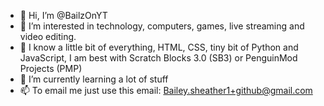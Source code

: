 - 👋 Hi, I’m @BailzOnYT
- 👀 I’m interested in technology, computers, games, live streaming and video editing.
- 💾 I know a little bit of everything, HTML, CSS, tiny bit of Python and JavaScript, I am best with Scratch Blocks 3.0 (SB3) or PenguinMod Projects (PMP)
- 🌱 I’m currently learning a lot of stuff
- 📫 To email me just use this email: Bailey.sheather1+github@gmail.com
